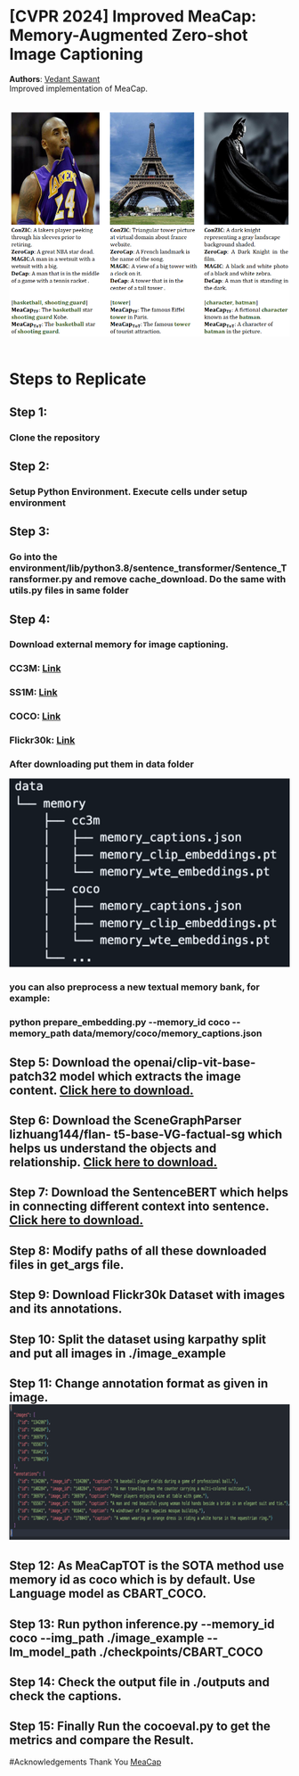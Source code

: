 # [CVPR 2024] Improved MeaCap: Memory-Augmented Zero-shot Image Captioning

**Authors**:
[Vedant Sawant](https://github.com/VedantSawant6900)
<br/>
Improved implementation of  MeaCap.


<br/>

<div align = center>
<img src="./assets/demo1.png">
</div>

<br/>

# Steps to Replicate
## Step 1: 
### Clone the repository
## Step 2: 
### Setup Python Environment. Execute cells under setup environment
## Step 3: 
### Go into the environment/lib/python3.8/sentence_transformer/Sentence_Transformer.py and remove cache_download. Do the same with utils.py files in same folder
## Step 4:
### Download external memory for image captioning. 
### CC3M: [Link](https://huggingface.co/JoeyZoZ/MeaCap/tree/main/memory)
### SS1M: [Link](https://huggingface.co/JoeyZoZ/MeaCap/tree/main/memory)
### COCO: [Link](https://huggingface.co/JoeyZoZ/MeaCap/tree/main/memory)
### Flickr30k: [Link](https://huggingface.co/JoeyZoZ/MeaCap/tree/main/memory)
### After downloading put them in data folder
![img.png](img.png)<br>
### you can also preprocess a new textual memory bank, for example:
### python prepare_embedding.py --memory_id coco --memory_path data/memory/coco/memory_captions.json
## Step 5: Download the openai/clip-vit-base-patch32 model which extracts the image content. [Click here to download.](https://huggingface.co/openai/clip-vit-base-patch32)
## Step 6: Download the SceneGraphParser lizhuang144/flan- t5-base-VG-factual-sg which helps us understand the objects and relationship. [Click here to download.](https://huggingface.co/lizhuang144/flan-t5-base-VG-factual-sg)
## Step 7: Download the SentenceBERT which helps in connecting different context into sentence. [Click here to download.](https://huggingface.co/sentence-transformers/all-MiniLM-L6-v2) 
## Step 8: Modify paths of all these downloaded files in get_args file.
## Step 9: Download Flickr30k Dataset with images and its annotations.
## Step 10: Split the dataset using karpathy split and put all images in ./image_example
## Step 11: Change annotation format as given in image.![img_1.png](img_1.png)
## Step 12: As MeaCapTOT is the SOTA method use memory id as coco which is by default. Use Language model as CBART_COCO. 
## Step 13: Run python inference.py --memory_id coco --img_path ./image_example -- lm_model_path ./checkpoints/CBART_COCO
## Step 14: Check the output file in ./outputs and check the captions.
## Step 15: Finally Run the cocoeval.py to get the metrics and compare the Result.
#Acknowledgements
Thank You [MeaCap](https://github.com/joeyz0z/MeaCap?tab=readme-ov-file#inference)
